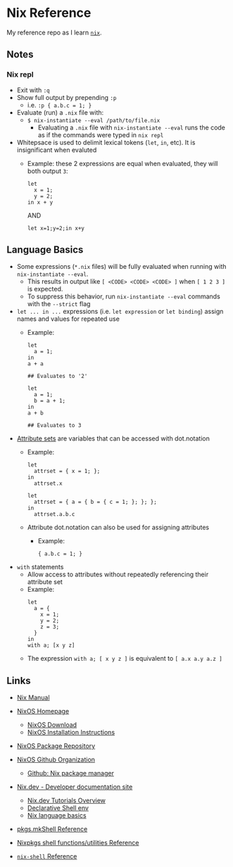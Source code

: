 # Nix Reference

My reference repo as I learn [`nix`](https://nixos.org).

## Notes

### Nix repl

- Exit with `:q`
- Show full output by prepending `:p`
    - i.e. `:p { a.b.c = 1; }`
- Evaluate (run) a `.nix` file with:
  - `$ nix-instantiate --eval /path/to/file.nix`
    - Evaluating a `.nix` file with `nix-instantiate --eval` runs the code as if the commands were typed in `nix repl`
- Whitepsace is used to delimit lexical tokens (`let`, `in`, etc). It is insignificant when evaluted
  - Example: these 2 expressions are equal when evaluated, they will both output `3`:
    ```
    let
      x = 1;
      y = 2;
    in x + y
    ```

    AND

    ```
    let x=1;y=2;in x+y
    ```

## Language Basics

- Some expressions (`*.nix` files) will be fully evaluated when running with `nix-instantiate --eval`.
  - This results in output like `[ <CODE> <CODE> <CODE> ]` when `[ 1 2 3 ]` is expected.
  - To suppress this behavior, run `nix-instantiate --eval` commands with the `--strict` flag
- `let ... in ...` expressions (i.e. `let expression` or `let binding`) assign names and values for repeated use
  - Example:
    ```
    let
      a = 1;
    in
    a + a

    ## Evaluates to '2'
    ```

    ```
    let
      a = 1;
      b = a + 1;
    in
    a + b

    ## Evaluates to 3
    ```
- [Attribute sets](https://nixos.org/manual/nix/stable/language/values.html#attribute-set) are variables that can be accessed with dot.notation
  - Example:
    ```
    let
      attrset = { x = 1; };
    in
      attrset.x
    ```
    
    ```
    let
      attrset = { a = { b = { c = 1; }; }; };
    in
      attrset.a.b.c
    ```
  - Attribute dot.notation can also be used for assigning attributes
    - Example:
      ```
      { a.b.c = 1; }
      ```
- `with` statements
  - Allow access to attributes without repeatedly referencing their attribute set
  - Example:
    ```
    let
      a = {
        x = 1;
        y = 2;
        z = 3;
      }
    in
    with a; [x y z]
    ```
  - The expression `with a; [ x y z ]` is equivalent to `[ a.x a.y a.z ]`

## Links

- [Nix Manual](https://nix.dev/manual/nix/2.18/language/)
- [NixOS Homepage](https://nixos.org)
    - [NixOS Download](https://nixos.org/download)
    - [NixOS Installation Instructions](https://nixos.org/download#download-nix)
- [NixOS Package Repository](https://search.nixos.org/packages)
- [NixOS Github Organization](https://github.com/NixOS)
    - [Github: Nix package manager](https://github.com/NixOS/nix)
- [Nix.dev - Developer documentation site](https://nix.dev)
    - [Nix.dev Tutorials Overview](https://nix.dev/tutorials/)
    - [Declarative Shell env](https://nix.dev/tutorials/first-steps/declarative-shell)
    - [Nix language basics](https://nix.dev/tutorials/nix-language)

- [pkgs.mkShell Reference](https://nixos.org/manual/nixpkgs/stable/#sec-pkgs-mkShell)
- [Nixpkgs shell functions/utilities Reference](https://nixos.org/manual/nixpkgs/stable/#ssec-stdenv-functions)
- [`nix-shell` Reference](https://nix.dev/manual/nix/2.18/command-ref/nix-shell)
